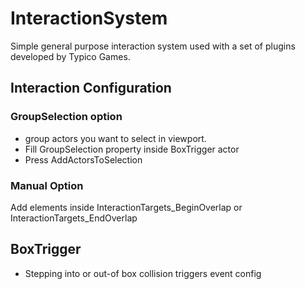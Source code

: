 # InteractionSystem
Simple general purpose interaction system used with a set of plugins developed by Typico Games.

## Interaction Configuration
### GroupSelection option
- group actors you want to select in viewport.
- Fill GroupSelection property inside BoxTrigger actor
- Press AddActorsToSelection

### Manual Option
Add elements inside InteractionTargets_BeginOverlap or InteractionTargets_EndOverlap

## BoxTrigger
- Stepping into or out-of box collision triggers event config
